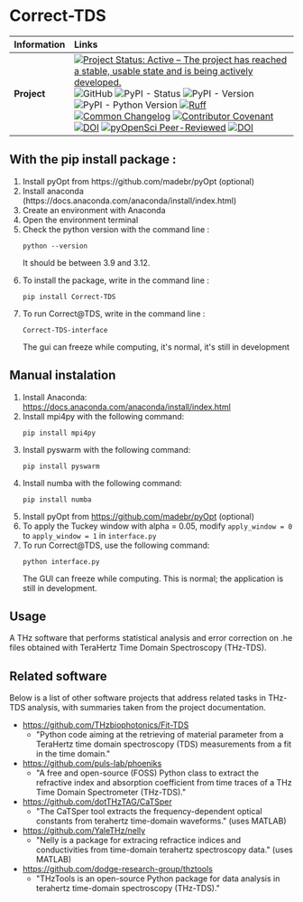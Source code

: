 # Correct-TDS

| Information       | Links                                                                                                                                                                                                                                                                                                                                                                                                                                                                                                                                                                                                                                                                                                                                                                                                                                                                                                                                                                                                                                                                                                                                                                                                                                                                                                                                                     |
|:------------------|:----------------------------------------------------------------------------------------------------------------------------------------------------------------------------------------------------------------------------------------------------------------------------------------------------------------------------------------------------------------------------------------------------------------------------------------------------------------------------------------------------------------------------------------------------------------------------------------------------------------------------------------------------------------------------------------------------------------------------------------------------------------------------------------------------------------------------------------------------------------------------------------------------------------------------------------------------------------------------------------------------------------------------------------------------------------------------------------------------------------------------------------------------------------------------------------------------------------------------------------------------------------------------------------------------------------------------------------------------------|
| **Project**       | [![Project Status: Active – The project has reached a stable, usable state and is being actively developed.](https://www.repostatus.org/badges/latest/active.svg)](https://www.repostatus.org/#active) ![GitHub](https://img.shields.io/github/license/dodge-research-group/Correct-TDS) ![PyPI - Status](https://img.shields.io/pypi/status/Correct-TDS) ![PyPI - Version](https://img.shields.io/pypi/v/Correct-TDS) ![PyPI - Python Version](https://img.shields.io/pypi/pyversions/Correct-TDS) [![Ruff](https://img.shields.io/endpoint?url=https://raw.githubusercontent.com/astral-sh/ruff/main/assets/badge/v2.json)](https://github.com/astral-sh/ruff) [![Common Changelog](https://common-changelog.org/badge.svg)](https://common-changelog.org) [![Contributor Covenant](https://img.shields.io/badge/Contributor%20Covenant-2.1-4baaaa.svg)](code_of_conduct.md) [![DOI](https://zenodo.org/badge/569133241.svg)](https://zenodo.org/doi/10.5281/zenodo.10100093) [![pyOpenSci Peer-Reviewed](https://pyopensci.org/badges/peer-reviewed.svg)](https://github.com/pyOpenSci/software-review/issues/209) [![DOI](https://joss.theoj.org/papers/10.21105/joss.07542/status.svg)](https://doi.org/10.21105/joss.07542) |


## With the pip install package :

<ol>
  <li>Install pyOpt from https://github.com/madebr/pyOpt (optional)</li>
	
  <li>Install anaconda (https://docs.anaconda.com/anaconda/install/index.html)</li>
  
  <li>Create an environment with Anaconda</li>
	
  <li>Open the environment terminal</li>
	
  <li>Check the python version with the command line :</li>
	

	python --version


It should be between 3.9 and 3.12.

  <li>To install the package, write in the command line :</li>


	pip install Correct-TDS


  <li>To run Correct@TDS, write in the command line :</li>


 	Correct-TDS-interface

The gui can freeze while computing, it's normal, it's still in development

</ol>


## Manual instalation

<ol>
  <li>Install Anaconda: <a href="https://docs.anaconda.com/anaconda/install/index.html" target="_blank">https://docs.anaconda.com/anaconda/install/index.html</a></li>
  
  <li>Install mpi4py with the following command:</li>
  <pre><code>pip install mpi4py</code></pre>
  
  <li>Install pyswarm with the following command:</li>
  <pre><code>pip install pyswarm</code></pre>
  
  <li>Install numba with the following command:</li>
  <pre><code>pip install numba</code></pre>
  
  <li>Install pyOpt from <a href="https://github.com/madebr/pyOpt" target="_blank">https://github.com/madebr/pyOpt</a> (optional)</li>
  
  <li>To apply the Tuckey window with alpha = 0.05, modify <code>apply_window = 0</code> to <code>apply_window = 1</code> in <code>interface.py</code></li>
  
  <li>To run Correct@TDS, use the following command:</li>
  <pre><code>python interface.py</code></pre>
  
  The GUI can freeze while computing. This is normal; the application is still in development.
</ol>

## Usage

A THz software that performs statistical analysis and error correction on .he files obtained with TeraHertz Time Domain Spectroscopy (THz-TDS).

## Related software
Below is a list of other software projects that address related tasks in
THz-TDS analysis, with summaries taken from the project documentation.
- https://github.com/THzbiophotonics/Fit-TDS
  - "Python code aiming at the retrieving of material parameter from a
    TeraHertz time domain spectroscopy (TDS) measurements from a fit in the time
    domain."
- https://github.com/puls-lab/phoeniks
  - "A free and open-source (FOSS) Python class to extract the refractive index
    and absorption coefficient from time traces of a THz Time Domain
    Spectrometer (THz-TDS)."
- https://github.com/dotTHzTAG/CaTSper
  - "The CaTSper tool extracts the frequency-dependent optical constants from
    terahertz time-domain waveforms." (uses MATLAB)
- https://github.com/YaleTHz/nelly
  - "Nelly is a package for extracing refractice indices and conductivities from
    time-domain terahertz spectroscopy data." (uses MATLAB)
- https://github.com/dodge-research-group/thztools
  - "THzTools is an open-source Python package for data analysis in
    terahertz time-domain spectroscopy (THz-TDS)."
